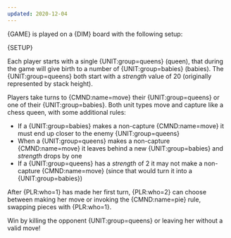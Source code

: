 ```yaml
---
updated: 2020-12-04
---
```


{GAME} is played on a {DIM} board with the following setup:

{SETUP}

Each player starts with a single {UNIT:group=queens} (queen), that during the game will give birth to a number of {UNIT:group=babies} (babies). The {UNIT:group=queens} both start with a _strength_ value of 20 (originally represented by stack height).

Players take turns to {CMND:name=move} their {UNIT:group=queens} or one of their {UNIT:group=babies}. Both unit types move and capture like a chess queen, with some additional rules:

- If a {UNIT:group=babies} makes a non-capture {CMND:name=move} it must end up closer to the enemy {UNIT:group=queens}
- When a {UNIT:group=queens} makes a non-capture {CMND:name=move} it leaves behind a new {UNIT:group=babies} and _strength_ drops by one
- If a {UNIT:group=queens} has a _strength_ of 2 it may not make a non-capture {CMND:name=move} (since that would turn it into a {UNIT:group=babies})

After {PLR:who=1} has made her first turn, {PLR:who=2} can choose between making her move or invoking the {CMND:name=pie} rule, swapping pieces with {PLR:who=1}.

Win by killing the opponent {UNIT:group=queens} or leaving her without a valid move!
